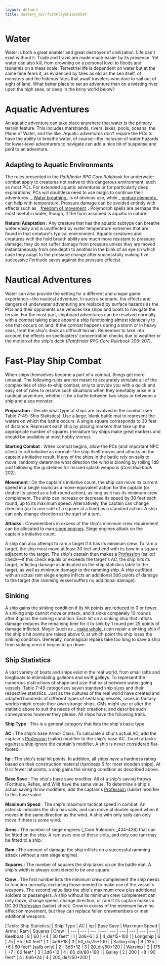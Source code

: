 ```yaml
---
layout: default
title: mastery_dir/fastPlayShipCombat
---
```

# Water

Water is both a great enabler and great destroyer of civilization. Life can't exist without it. Trade and travel are made much easier by its presence. Yet water can also kill, from drowning on a personal level to floods and tsunamis on a mass scale. Terrestrial life is dependent on water but at the same time fears it, as evidenced by tales as old as the sea itself, of monsters and the hideous fates that await travelers who dare to sail out of sight of land. What better place to set an adventure than on a twisting river, upon the high seas, or deep in the briny world below?

# Aquatic Adventures

An aquatic adventure can take place anywhere that water is the primary terrain feature. This includes marshlands, rivers, lakes, pools, oceans, the Plane of Water, and the like. Aquatic adventures don't require the PCs to have the ability to breathe water, of course—the inclusion of water hazards for lower-level adventurers to navigate can add a nice bit of suspense and peril to an adventure.

## Adapting to Aquatic Environments

The rules presented in the _Pathfinder RPG Core Rulebook_ for underwater combat apply to creatures not native to this dangerous environment, such as most PCs. For extended aquatic adventures or for particularly deep explorations, PCs will doubtless need to use magic to continue their adventures. _ [Water breathing](../spells_dir/waterBreathing#_water-breathing)_ is of obvious use, while _ [endure elements](../spells_dir/endureElements#_endure-elements)_ can help with temperature. Pressure damage can be avoided entirely with effects such as _ [freedom of movement](../spells_dir/freedomOfMovement#_freedom-of-movement)_. Polymorph spells are perhaps the most useful in water, though, if the form assumed is aquatic in nature.

**Natural Adaptation** : Any creature that has the aquatic subtype can breathe water easily and is unaffected by water temperature extremes that are found in that creature's typical environment. Aquatic creatures and creatures with the hold breath ability are much more resistant to pressure damage; they do not suffer damage from pressure unless they are moved instantaneously from one depth to another in the blink of an eye (in which case they adapt to the pressure change after successfully making five successive Fortitude saves against the pressure effects).

# Nautical Adventures

Water can also provide the setting for a different and unique game experience—the nautical adventure. In such a scenario, the effects and dangers of underwater adventuring are replaced by surface hazards as the PCs and their opponents use vehicles like ships and boats to navigate the terrain. For the most part, shipboard adventures can be resolved normally, with a combat taking place aboard a ship functioning almost identically to one that occurs on land. If the combat happens during a storm or in heavy seas, treat the ship's deck as difficult terrain. Remember to take into account the effects on spellcasters' concentration checks due to weather or the motion of the ship's deck (_Pathfinder RPG Core Rulebook_ 206–207).

# Fast-Play Ship Combat

When ships themselves become a part of a combat, things get more unusual. The following rules are not meant to accurately simulate all of the complexities of ship-to-ship combat, only to provide you with a quick and easy set of rules to resolve such situations when they inevitably arise in a nautical adventure, whether it be a battle between two ships or between a ship and a sea monster.

**Preparation** : Decide what type of ships are involved in the combat (see Table 7–49: Ship Statistics). Use a large, blank battle mat to represent the waters on which the battle occurs. A single square corresponds to 30 feet of distance. Represent each ship by placing markers that take up the appropriate number of squares (miniature toy ships make great markers and should be available at most hobby stores).

**Starting Combat** : When combat begins, allow the PCs (and important NPC allies) to roll initiative as normal—the ship itself moves and attacks on the captain's initiative result. If any of the ships in the battle rely on sails to move, randomly determine what direction the wind is blowing by rolling 1d8 and following the guidelines for missed splash weapons (_Core Rulebook_ 202).

**Movement** : On the captain's initiative count, the ship can move its current speed in a single round as a move-equivalent action for the captain (or double its speed as a full-round action), as long as it has its minimum crew complement. The ship can increase or decrease its speed by 30 feet each round, up to its maximum speed. Alternatively, the captain can change direction (up to one side of a square at a time) as a standard action. A ship can only change direction at the start of a turn.

**Attacks** : Crewmembers in excess of the ship's minimum crew requirement can be allocated to man [siege engines](../environment#_siege-engines). Siege engines attack on the captain's initiative count.

A ship can also attempt to ram a target if it has its minimum crew. To ram a target, the ship must move at least 30 feet and end with its bow in a square adjacent to the target. The ship's captain then makes a [Profession](../skills_dir/profession#_profession) (sailor) check—if this check equals or exceeds the target's AC, the ship hits its target, inflicting damage as indicated on the ship statistics table to the target, as well as minimum damage to the ramming ship. A ship outfitted with an actual ram siege engine inflicts an additional 3d6 points of damage to the target (the ramming vessel suffers no additional damage).

## Sinking

A ship gains the sinking condition if its hit points are reduced to 0 or fewer. A sinking ship cannot move or attack, and it sinks completely 10 rounds after it gains the sinking condition. Each hit on a sinking ship that inflicts damage reduces the remaining time for it to sink by 1 round per 25 points of damage inflicted. Magic (such as _ [make whole](../spells_dir/makeWhole#_make-whole)_) can repair a sinking ship if the ship's hit points are raised above 0, at which point the ship loses the sinking condition. Generally, nonmagical repairs take too long to save a ship from sinking once it begins to go down.

## Ship Statistics

A vast variety of boats and ships exist in the real world, from small rafts and longboats to intimidating galleons and swift galleys. To represent the numerous distinctions of shape and size that exist between water-going vessels, Table 7–49 categorizes seven standard ship sizes and their respective statistics. Just as the cultures of the real world have created and adapted hundreds of different types of seafaring vessels, races in fantasy worlds might create their own strange ships. GMs might use or alter the statistic above to suit the needs of their creations, and describe such conveyances however they please. All ships have the following traits.

**Ship Type** : This is a general category that lists the ship's basic type.

**AC** : The ship's base Armor Class. To calculate a ship's actual AC, add the captain's [Profession](../skills_dir/profession#_profession) (sailor) modifier to the ship's base AC. Touch attacks against a ship ignore the captain's modifier. A ship is never considered flat-footed.

**hp** : The ship's total hit points. In addition, all ships have a hardness rating based on their construction material (hardness 5 for most wooden ships). At 0 or fewer hit points, a ship gains the sinking condition as described above.

**Base Save** : The ship's base save modifier. All of a ship's saving throws (Fortitude, Reflex, and Will) have the same value. To determine a ship's actual saving throw modifiers, add the captain's [Profession](../skills_dir/profession#_profession) (sailor) modifier to this base value.

**Maximum Speed** : The ship's maximum tactical speed in combat. An asterisk indicates the ship has sails, and can move at double speed when it moves in the same direction as the wind. A ship with only sails can only move if there is some wind.

**Arms** : The number of siege engines (_Core Rulebook _434–436) that can be fitted on the ship. A ram uses one of these slots, and only one ram may be fitted to a ship.

**Ram** : The amount of damage the ship inflicts on a successful ramming attack (without a ram siege engine).

**Squares** : The number of squares the ship takes up on the battle mat. A ship's width is always considered to be one square.

**Crew** : The first number lists the minimum crew complement the ship needs to function normally, excluding those needed to make use of the vessel's weapons. The second value lists the ship's maximum crew plus additional soldiers or passengers. A ship without its minimum crew complement can only move, change speed, change direction, or ram if its captain makes a DC 20 [Profession](../skills_dir/profession#_profession) (sailor) check. Crew in excess of the minimum have no effect on movement, but they can replace fallen crewmembers or man additional weapons.

[Table: Ship Statistics]
| Ship Type | AC | hp | Base Save | Maximum Speed | Arms | Ram | Squares | Crew |
| --- | --- | --- | --- | --- | --- | --- | --- | --- |
| Keelboat | 8 | 60 | +4 | 30 feet\* | 1 | 2d6+6 | 2 | 4_dir/15+100 |
| Longship | 6 | 75 | +5 | 60 feet\* | 1 | 4d6+18 | 3 | 50_dir/75+100 |
| Sailing ship | 6 | 125 | +6 | 60 feet\* (sails only) | 2 | 3d6+12 | 3 | 20_dir/50+120 |
| Warship | 2 | 175 | +7 | 60 feet\* | 3 | 3d6+12 | 4 | 60_dir/80+160 |
| Galley | 2 | 200 | +8 | 90 feet\* | 4 | 6d6+24 | 4 | 200_dir/250+200 |

